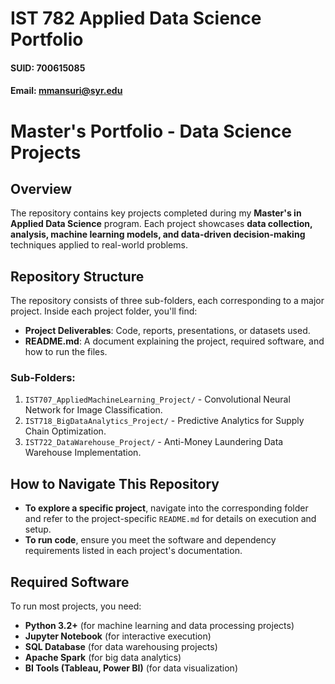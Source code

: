 # IST 782 Applied Data Science Portfolio

#### SUID: 700615085

#### Email: mmansuri@syr.edu

# Master's Portfolio - Data Science Projects

## Overview
The repository contains key projects completed during my **Master's in Applied Data Science** program. Each project showcases **data collection, analysis, machine learning models, and data-driven decision-making** techniques applied to real-world problems.

## Repository Structure
The repository consists of three sub-folders, each corresponding to a major project. Inside each project folder, you'll find:
- **Project Deliverables**: Code, reports, presentations, or datasets used.
- **README.md**: A document explaining the project, required software, and how to run the files.

### Sub-Folders:
1. `IST707_AppliedMachineLearning_Project/` - Convolutional Neural Network for Image Classification.
2. `IST718_BigDataAnalytics_Project/` - Predictive Analytics for Supply Chain Optimization.
3. `IST722_DataWarehouse_Project/` - Anti-Money Laundering Data Warehouse Implementation.

## How to Navigate This Repository
- **To explore a specific project**, navigate into the corresponding folder and refer to the project-specific `README.md` for details on execution and setup.
- **To run code**, ensure you meet the software and dependency requirements listed in each project's documentation.

## Required Software
To run most projects, you need:
- **Python 3.2+** (for machine learning and data processing projects)
- **Jupyter Notebook** (for interactive execution)
- **SQL Database** (for data warehousing projects)
- **Apache Spark** (for big data analytics)
- **BI Tools (Tableau, Power BI)** (for data visualization)
